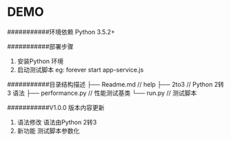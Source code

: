 DEMO
===========================

###########环境依赖
Python 3.5.2+

###########部署步骤
1. 安装Python 环境
2. 启动测试脚本
    eg: forever start app-service.js

###########目录结构描述
├── Readme.md                   // help
├── 2to3                        // Python 2转3 语法
├── performance.py              // 性能测试基类
└── run.py                      // 测试脚本

###########V1.0.0 版本内容更新
1. 语法修改   语法由Python 2转3
2. 新功能   测试脚本参数化
